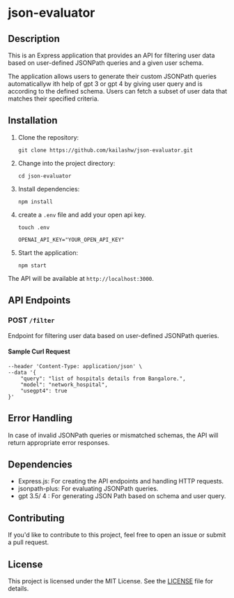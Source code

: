 # json-evaluator

## Description

This is an Express application that provides an API for filtering user data based on user-defined JSONPath queries and a given user schema.

The application allows users to generate their custom JSONPath queries automaticallyw ith help of gpt 3 or gpt 4 by giving user query and is according to the defined schema. Users can fetch a subset of user data that matches their specified criteria.

## Installation

1. Clone the repository:

   ```
   git clone https://github.com/kailashw/json-evaluator.git
   ```

2. Change into the project directory:

   ```
   cd json-evaluator
   ```

3. Install dependencies:

   ```
   npm install
   ```

4. create a `.env` file and add your open api key.

   ```
   touch .env

   OPENAI_API_KEY="YOUR_OPEN_API_KEY"
   ```

5. Start the application:
   ```
   npm start
   ```

The API will be available at `http://localhost:3000`.

## API Endpoints

### POST `/filter`

Endpoint for filtering user data based on user-defined JSONPath queries.

#### Sample Curl Request

```curl --location 'localhost:3000/eval' \
--header 'Content-Type: application/json' \
--data '{
    "query": "list of hospitals details from Bangalore.",
    "model": "network_hospital",
    "usegpt4": true
}'
```

## Error Handling

In case of invalid JSONPath queries or mismatched schemas, the API will return appropriate error responses.

## Dependencies

- Express.js: For creating the API endpoints and handling HTTP requests.
- jsonpath-plus: For evaluating JSONPath queries.
- gpt 3.5/ 4 : For generating JSON Path based on schema and user query.

## Contributing

If you'd like to contribute to this project, feel free to open an issue or submit a pull request.

## License

This project is licensed under the MIT License. See the [LICENSE](LICENSE) file for details.
